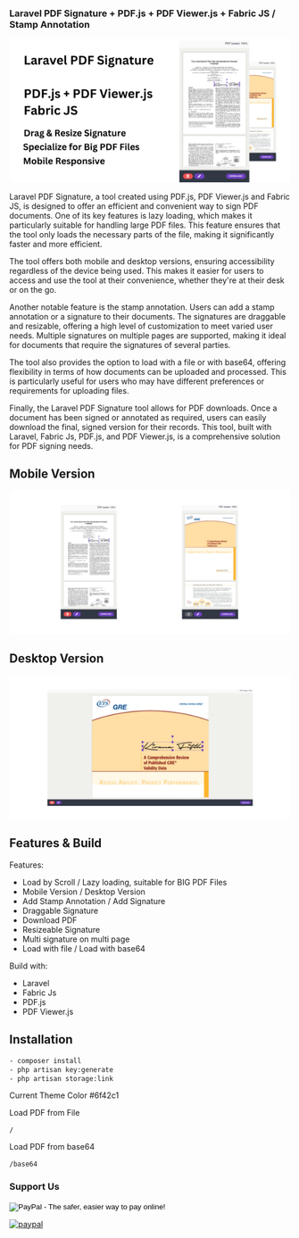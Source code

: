 ### Laravel PDF Signature + PDF.js + PDF Viewer.js + Fabric JS / Stamp Annotation

![Image 1](https://github.com/StevenStarz/laravel-pdf-signature/blob/main/public/0.png)

Laravel PDF Signature, a tool created using PDF.js, PDF Viewer.js and Fabric JS, is designed to offer an efficient and convenient way to sign PDF documents. One of its key features is lazy loading, which makes it particularly suitable for handling large PDF files. This feature ensures that the tool only loads the necessary parts of the file, making it significantly faster and more efficient.

The tool offers both mobile and desktop versions, ensuring accessibility regardless of the device being used. This makes it easier for users to access and use the tool at their convenience, whether they're at their desk or on the go.

Another notable feature is the stamp annotation. Users can add a stamp annotation or a signature to their documents. The signatures are draggable and resizable, offering a high level of customization to meet varied user needs. Multiple signatures on multiple pages are supported, making it ideal for documents that require the signatures of several parties.

The tool also provides the option to load with a file or with base64, offering flexibility in terms of how documents can be uploaded and processed. This is particularly useful for users who may have different preferences or requirements for uploading files.

Finally, the Laravel PDF Signature tool allows for PDF downloads. Once a document has been signed or annotated as required, users can easily download the final, signed version for their records. This tool, built with Laravel, Fabric Js, PDF.js, and PDF Viewer.js, is a comprehensive solution for PDF signing needs.

## Mobile Version
![Image 2](https://github.com/StevenStarz/laravel-pdf-signature/blob/main/public/2.png)

## Desktop Version
![Image 3](https://github.com/StevenStarz/laravel-pdf-signature/blob/main/public/3.png)

## Features & Build

Features:
- Load by Scroll / Lazy loading, suitable for BIG PDF Files
- Mobile Version / Desktop Version
- Add Stamp Annotation / Add Signature
- Draggable Signature
- Download PDF
- Resizeable Signature
- Multi signature on multi page
- Load with file / Load with base64

Build with:
- Laravel
- Fabric Js
- PDF.js
- PDF Viewer.js

## Installation

```
- composer install
- php artisan key:generate
- php artisan storage:link
```

Current Theme Color
#6f42c1

Load PDF from File

```
/
```

Load PDF from base64

```
/base64
```

### Support Us

<!-- Sample of code generated --> 
<form action="https://www.paypal.com/cgi-bin/webscr" method="post" target="_top">
<input type="hidden" name="cmd" value="_s-xclick">
<input type="hidden" name="hosted_button_id" value="RGQ8NSYPA59FL">
<input type="image" src="https://www.paypalobjects.com/en_US/i/btn/btn_donateCC_LG.gif" border="0" name="submit" alt="PayPal - The safer, easier way to pay online!">
<img alt="" border="0" src="https://www.paypalobjects.com/pt_BR/i/scr/pixel.gif" width="1" height="1">
</form>

[![paypal](https://www.paypalobjects.com/en_US/i/btn/btn_donateCC_LG.gif)](https://www.paypal.com/cgi-bin/webscr?cmd=_s-xclick&hosted_button_id=RGQ8NSYPA59FL)

